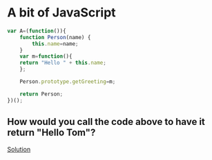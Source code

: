 # A bit of JavaScript

```js
var A=(function()){
    function Person(name) {
        this.name=name;
    }
    var m=function(){
    return "Hello " + this.name;
    };

    Person.prototype.getGreeting=m;

    return Person;
})();
```

## How would you call the code above to have it return "Hello Tom"?

[Solution](./solution-01.js)

